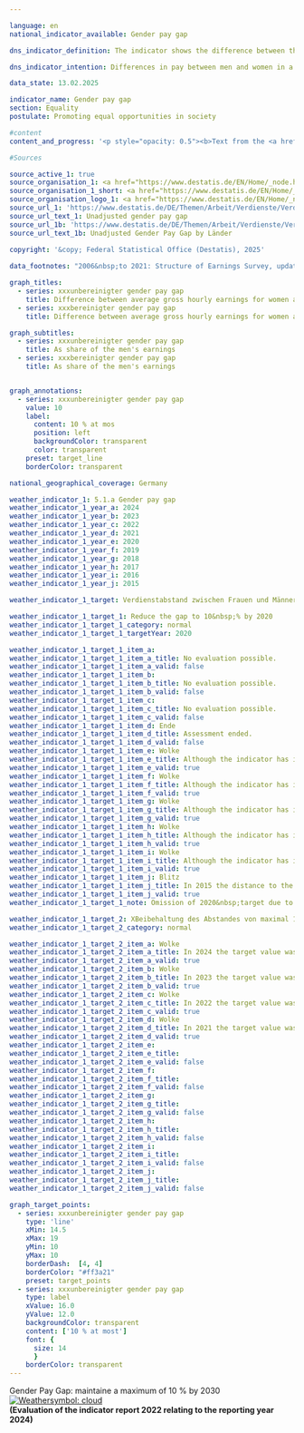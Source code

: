```yaml
---

language: en        
national_indicator_available: Gender pay gap        

dns_indicator_definition: The indicator shows the difference between the average gross hourly earnings of women and men expressed as a percentage of the average gross hourly earnings of men.        

dns_indicator_intention: Differences in pay between men and women in a modern business-oriented society are a sign of social inequality. A narrowing of pay disparities indicates progress on the road to equality. The Federal Government is therefore pursuing the goal of reducing the pay gap to 10&nbsp;% by 2020&nbsp;and to maintain the value until 2030.        

data_state: 13.02.2025        

indicator_name: Gender pay gap        
section: Equality        
postulate: Promoting equal opportunities in society        

#content         
content_and_progress: '<p style="opacity: 0.5"><b>Text from the <a href="https://dns-indikatoren.de/assets/Publikationen/Indikatorenberichte/2022.pdf">Indicator Report 2022&nbsp;</a></b><br><br>The indicator presented here shows the unadjusted gender pay gap (<abbr title="Gender pay gap" tabindex="0">GPG</abbr>). Therefore, it only expresses the relative average gross hourly earnings as a ratio without considering the underlying causes, such as qualification, occupation or a different employment history.<br><br>The data for the indicator is based on the four-yearly structure of earnings survey conducted by the statistical offices of the Länder as a representative sample survey covering a maximum of 60,000&nbsp;businesses who are obliged to provide the requested information. Based on these data, results are provided by age, educational attainment, performance group, activity, collective agreement, company size class and economic sector, and the adjusted <abbr title="Gender pay gap" tabindex="0">GPG</abbr> is published. For the interim years, the unadjusted <abbr title="Gender pay gap" tabindex="0">GPG</abbr> is updated using the rates of change from the quarterly survey of earnings. In the following, the <abbr title="European Union" tabindex="0">EU</abbr> definition is used for the adjusted and unadjusted GPG; it excludes employees in “agriculture, forestry and fishing”, “public administration and defence; compulsory social security” and in micro-enterprises.<br><br>In 2020&nbsp;and 2021, the unadjusted <abbr title="Gender pay gap" tabindex="0">GPG</abbr> was 18&nbsp;% on average. The goal to reduce the unadjusted <abbr title="Gender pay gap" tabindex="0">GPG</abbr> to 10&nbsp;% by 2020&nbsp;was missed. Hence, if the trend recorded over the last five years continues, the goal set for 2030&nbsp;will not be achieved.<br><br>The unadjusted <abbr title="Gender pay gap" tabindex="0">GPG</abbr> is slowly but steadily declining for Germany long-term. The value in 2012&nbsp;was 23&nbsp;% and, thus, 5&nbsp;percentage points above the value in 2021. The unadjusted <abbr title="Gender pay gap" tabindex="0">GPG</abbr> varied markedly between the Länder: in 2021, the <abbr title="Gender pay gap" tabindex="0">GPG</abbr> was highest in Baden-Württemberg and Bremen with 22&nbsp;%, while being at 5&nbsp;% for Brandenburg, Mecklenburg Western Pomerania and Thuringia.<br><br>Investigations into the causal factors behind the <abbr title="Gender pay gap" tabindex="0">GPG</abbr> can be conducted every four years on the basis of the detailed results of the structure of earnings survey. The latest available findings date from 2018. The factors that determine pay differentials are subject to long-term evolution processes and are therefore fairly stable over the course of time. The findings show that structural causes account for 71&nbsp;% of the <abbr title="Gender pay gap" tabindex="0">GPG</abbr>, in other words the differences are partly due to the fact that women often work in sectors and occupations where pay rates are low, and they more rarely attain managerial positions. They are also more likely than men to work part-time or to have mini-jobs.<br><br>The remaining 29&nbsp;% of the pay differential corresponds to the adjusted <abbr title="Gender pay gap" tabindex="0">GPG</abbr> of 6&nbsp;% in 2018. Compared with the unadjusted <abbr title="Gender pay gap" tabindex="0">GPG</abbr>, the adjusted <abbr title="Gender pay gap" tabindex="0">GPG</abbr> figure is considerably more uniform across the Länder. In 2018, the adjusted gap ranged from 4&nbsp;% in Berlin to 7&nbsp;% in Baden-Württemberg, Bavaria, Bremen, Hamburg and Saxony.<br><br>Comparative data for the European Union with mostly provisional results is available until 2020. From 2010&nbsp;on, the unadjusted <abbr title="Gender pay gap" tabindex="0">GPG</abbr> in Germany lay considerably above the provisional European Union average. Of the 25&nbsp;<abbr title="European Union" tabindex="0">EU</abbr> states in 2020, only Latvia, with 22&nbsp;%, Estonia, with 21&nbsp;%, and Austria, with 19&nbsp;%, had a higher <abbr title="Gender pay gap" tabindex="0">GPG</abbr>. The countries with the lowest gender differentials in gross hourly pay were Luxembourg, with 1&nbsp;%, Romania, with 2&nbsp;%, and Slovenia, with 3&nbsp;%.</p>'                

#Sources        

source_active_1: true
source_organisation_1: <a href="https://www.destatis.de/EN/Home/_node.html" target="_blank">Federal Statistical Office</a>
source_organisation_1_short: <a href="https://www.destatis.de/EN/Home/_node.html" target="_blank">Federal Statistical Office</a>
source_organisation_logo_1: <a href="https://www.destatis.de/EN/Home/_node.html" target="_blank"><img src="https://dns-indikatoren.de/public/OrgImgEn/destatis.png" alt="Federal Statistical Office" title=" Click here to visit the homepage of the organizationFederal Statistical Office" style="height:60px; width:148px; border:transparent"/></a>
source_url_1: 'https://www.destatis.de/DE/Themen/Arbeit/Verdienste/Verdienste-GenderPayGap/Tabellen/ugpg-01-gebietsstand.html'
source_url_text_1: Unadjusted gender pay gap
source_url_1b: 'https://www.destatis.de/DE/Themen/Arbeit/Verdienste/Verdienste-GenderPayGap/Tabellen/ugpg-02-bundeslaender-ab-2014.html'
source_url_text_1b: Unadjusted Gender Pay Gap by Länder
        
copyright: '&copy; Federal Statistical Office (Destatis), 2025'        

data_footnotes: "2006&nbsp;to 2021: Structure of Earnings Survey, updated with results of quarterly earnings survey.<br>• From 2022: Results of the earnings survey."        

graph_titles: 
  - series: xxxunbereinigter gender pay gap
    title: Difference between average gross hourly earnings for women and men
  - series: xxxbereinigter gender pay gap
    title: Difference between average gross hourly earnings for women and men        

graph_subtitles: 
  - series: xxxunbereinigter gender pay gap
    title: As share of the men's earnings
  - series: xxxbereinigter gender pay gap
    title: As share of the men's earnings        


graph_annotations:
  - series: xxxunbereinigter gender pay gap
    value: 10
    label:
      content: 10 % at mos
      position: left
      backgroundColor: transparent
      color: transparent
    preset: target_line
    borderColor: transparent                

national_geographical_coverage: Germany        

weather_indicator_1: 5.1.a Gender pay gap
weather_indicator_1_year_a: 2024
weather_indicator_1_year_b: 2023
weather_indicator_1_year_c: 2022
weather_indicator_1_year_d: 2021
weather_indicator_1_year_e: 2020
weather_indicator_1_year_f: 2019
weather_indicator_1_year_g: 2018
weather_indicator_1_year_h: 2017
weather_indicator_1_year_i: 2016
weather_indicator_1_year_j: 2015

weather_indicator_1_target: Verdienstabstand zwischen Frauen und Männern höchstens 10&nbsp;Prozent bis 2030

weather_indicator_1_target_1: Reduce the gap to 10&nbsp;% by 2020
weather_indicator_1_target_1_category: normal
weather_indicator_1_target_1_targetYear: 2020

weather_indicator_1_target_1_item_a: 
weather_indicator_1_target_1_item_a_title: No evaluation possible.
weather_indicator_1_target_1_item_a_valid: false
weather_indicator_1_target_1_item_b: 
weather_indicator_1_target_1_item_b_title: No evaluation possible.
weather_indicator_1_target_1_item_b_valid: false
weather_indicator_1_target_1_item_c: 
weather_indicator_1_target_1_item_c_title: No evaluation possible.
weather_indicator_1_target_1_item_c_valid: false
weather_indicator_1_target_1_item_d: Ende
weather_indicator_1_target_1_item_d_title: Assessment ended.
weather_indicator_1_target_1_item_d_valid: false
weather_indicator_1_target_1_item_e: Wolke
weather_indicator_1_target_1_item_e_title: Although the indicator has in 2020 been moving in the desired direction toward the target, if the trend had to continued, the target would have been missed in the target year by more than 20% of the difference between the target value and the value at that time.
weather_indicator_1_target_1_item_e_valid: true
weather_indicator_1_target_1_item_f: Wolke
weather_indicator_1_target_1_item_f_title: Although the indicator has in 2019 been moving in the desired direction toward the target, if the trend had to continued, the target would have been missed in the target year by more than 20% of the difference between the target value and the value at that time.
weather_indicator_1_target_1_item_f_valid: true
weather_indicator_1_target_1_item_g: Wolke
weather_indicator_1_target_1_item_g_title: Although the indicator has in 2018 been moving in the desired direction toward the target, if the trend had to continued, the target would have been missed in the target year by more than 20% of the difference between the target value and the value at that time.
weather_indicator_1_target_1_item_g_valid: true
weather_indicator_1_target_1_item_h: Wolke
weather_indicator_1_target_1_item_h_title: Although the indicator has in 2017 been moving in the desired direction toward the target, if the trend had to continued, the target would have been missed in the target year by more than 20% of the difference between the target value and the value at that time.
weather_indicator_1_target_1_item_h_valid: true
weather_indicator_1_target_1_item_i: Wolke
weather_indicator_1_target_1_item_i_title: Although the indicator has in 2016 been moving in the desired direction toward the target, if the trend had to continued, the target would have been missed in the target year by more than 20% of the difference between the target value and the value at that time.
weather_indicator_1_target_1_item_i_valid: true
weather_indicator_1_target_1_item_j: Blitz
weather_indicator_1_target_1_item_j_title: In 2015 the distance to the target was constantly high or had increased. Thus, the indicator did not develop in the desired direction.
weather_indicator_1_target_1_item_j_valid: true
weather_indicator_1_target_1_note: Omission of 2020&nbsp;target due to expiration of time.

weather_indicator_1_target_2: XBeibehaltung des Abstandes von maximal 10&nbsp;% bis 2030
weather_indicator_1_target_2_category: normal

weather_indicator_1_target_2_item_a: Wolke
weather_indicator_1_target_2_item_a_title: In 2024 the target value was not reached, but the average development pointed in the desired direction.
weather_indicator_1_target_2_item_a_valid: true
weather_indicator_1_target_2_item_b: Wolke
weather_indicator_1_target_2_item_b_title: In 2023 the target value was not reached, but the average development pointed in the desired direction.
weather_indicator_1_target_2_item_b_valid: true
weather_indicator_1_target_2_item_c: Wolke
weather_indicator_1_target_2_item_c_title: In 2022 the target value was not reached, but the average development pointed in the desired direction.
weather_indicator_1_target_2_item_c_valid: true
weather_indicator_1_target_2_item_d: Wolke
weather_indicator_1_target_2_item_d_title: In 2021 the target value was not reached, but the average development pointed in the desired direction.
weather_indicator_1_target_2_item_d_valid: true
weather_indicator_1_target_2_item_e: 
weather_indicator_1_target_2_item_e_title: 
weather_indicator_1_target_2_item_e_valid: false
weather_indicator_1_target_2_item_f: 
weather_indicator_1_target_2_item_f_title: 
weather_indicator_1_target_2_item_f_valid: false
weather_indicator_1_target_2_item_g: 
weather_indicator_1_target_2_item_g_title: 
weather_indicator_1_target_2_item_g_valid: false
weather_indicator_1_target_2_item_h: 
weather_indicator_1_target_2_item_h_title: 
weather_indicator_1_target_2_item_h_valid: false
weather_indicator_1_target_2_item_i: 
weather_indicator_1_target_2_item_i_title: 
weather_indicator_1_target_2_item_i_valid: false
weather_indicator_1_target_2_item_j: 
weather_indicator_1_target_2_item_j_title: 
weather_indicator_1_target_2_item_j_valid: false        

graph_target_points:
  - series: xxxunbereinigter gender pay gap
    type: 'line'
    xMin: 14.5
    xMax: 19
    yMin: 10
    yMax: 10
    borderDash:  [4, 4]
    borderColor: "#ff3a21"
    preset: target_points
  - series: xxxunbereinigter gender pay gap
    type: label
    xValue: 16.0
    yValue: 12.0
    backgroundColor: transparent
    content: ['10 % at most']
    font: {
      size: 14
      }
    borderColor: transparent        
---
```



<div>
  <div class="my-header">
    <label class="default">Gender Pay Gap: maintaine a maximum of 10&nbsp;% by 2030
      <a href="https://dns-indikatoren.de/en/status"><img src="https://sdg-indikatoren.de/public/Wettersymbole/Wolke.png" title="In 2024 the target value was not reached, but the average development pointed in the desired direction." alt="Weathersymbol: cloud"/>
      </a>
    </label>
  </div>
</div>
<div class="my-header-note">
  <label class="default"><b>(Evaluation of the indicator report 2022 relating to the reporting year 2024)
  </b></label>
</div>